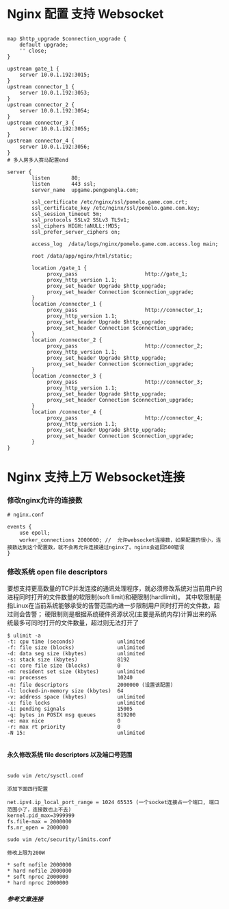 # Nginx 配置 支持 Websocket

```

map $http_upgrade $connection_upgrade {
    default upgrade;
    '' close;
}

upstream gate_1 {
    server 10.0.1.192:3015;
}
upstream connector_1 {
    server 10.0.1.192:3053;
}
upstream connector_2 {
    server 10.0.1.192:3054;
}
upstream connector_3 {
    server 10.0.1.192:3055;
}
upstream connector_4 {
    server 10.0.1.192:3056;
}
# 多人房多人赛马配置end

server {
        listen       80;
        listen       443 ssl;
        server_name  upgame.pengpengla.com;

        ssl_certificate /etc/nginx/ssl/pomelo.game.com.crt;
        ssl_certificate_key /etc/nginx/ssl/pomelo.game.com.key;
        ssl_session_timeout 5m;
        ssl_protocols SSLv2 SSLv3 TLSv1;
        ssl_ciphers HIGH:!aNULL:!MD5;
        ssl_prefer_server_ciphers on;

        access_log  /data/logs/nginx/pomelo.game.com.access.log main;

        root /data/app/nginx/html/static;

        location /gate_1 {
             proxy_pass                      http://gate_1;
             proxy_http_version 1.1;
             proxy_set_header Upgrade $http_upgrade;
             proxy_set_header Connection $connection_upgrade;
        }
        location /connector_1 {
             proxy_pass                      http://connector_1;
             proxy_http_version 1.1;
             proxy_set_header Upgrade $http_upgrade;
             proxy_set_header Connection $connection_upgrade;
        }
        location /connector_2 {
             proxy_pass                      http://connector_2;
             proxy_http_version 1.1;
             proxy_set_header Upgrade $http_upgrade;
             proxy_set_header Connection $connection_upgrade;
        }
        location /connector_3 {
             proxy_pass                      http://connector_3;
             proxy_http_version 1.1;
             proxy_set_header Upgrade $http_upgrade;
             proxy_set_header Connection $connection_upgrade;
        }
        location /connector_4 {
             proxy_pass                      http://connector_4;
             proxy_http_version 1.1;
             proxy_set_header Upgrade $http_upgrade;
             proxy_set_header Connection $connection_upgrade;
        }
}

```

# Nginx 支持上万 Websocket连接

### 修改nginx允许的连接数

```
# nginx.conf

events {
    use epoll;
    worker_connections 2000000; //  允许websocket连接数，如果配置的很小，连接数达到这个配置数，就不会再允许连接通过nginx了。nginx会返回500错误
}

```

### 修改系统 open file descriptors


要想支持更高数量的TCP并发连接的通讯处理程序，就必须修改系统对当前用户的进程同时打开的文件数量的软限制(soft limit)和硬限制(hardlimit)。
其中软限制是指Linux在当前系统能够承受的告警范围内进一步限制用户同时打开的文件数，超过则会告警；
硬限制则是根据系统硬件资源状况(主要是系统内存)计算出来的系统最多可同时打开的文件数量，超过则无法打开了

```
$ ulimit -a
-t: cpu time (seconds)              unlimited
-f: file size (blocks)              unlimited
-d: data seg size (kbytes)          unlimited
-s: stack size (kbytes)             8192
-c: core file size (blocks)         0
-m: resident set size (kbytes)      unlimited
-u: processes                       10240
-n: file descriptors                2000000 (设置该配置)
-l: locked-in-memory size (kbytes)  64
-v: address space (kbytes)          unlimited
-x: file locks                      unlimited
-i: pending signals                 15005
-q: bytes in POSIX msg queues       819200
-e: max nice                        0
-r: max rt priority                 0
-N 15:                              unlimited


```

#### 永久修改系统 file descriptors 以及端口号范围

```

sudo vim /etc/sysctl.conf

添加下面四行配置

net.ipv4.ip_local_port_range = 1024 65535 (一个socket连接占一个端口, 端口范围小了，连接数也上不去)
kernel.pid_max=3999999
fs.file-max = 2000000
fs.nr_open = 2000000

sudo vim /etc/security/limits.conf

修改上限为200W

* soft nofile 2000000
* hard nofile 2000000
* soft nproc 2000000
* hard nproc 2000000

```


##### 参考文章连接

[](https://colobu.com/2015/05/22/implement-C1000K-servers-by-spray-netty-undertow-and-node-js/)

[](https://www.jianshu.com/p/c77e7026531a)

[](https://jingyan.baidu.com/article/2f9b480d8bcc9441ca6cc247.html)

[](https://blog.csdn.net/whereismatrix/article/details/50582919)
